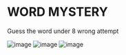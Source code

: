 # WORD MYSTERY

Guess the word under 8 wrong attempt

![image](https://github.com/user-attachments/assets/e7feef5a-b162-4a8b-a7a8-506c6c0f778f)
![image](https://github.com/user-attachments/assets/9692681e-8310-4131-8c35-2c5d47070aa8)
![image](https://github.com/user-attachments/assets/4507908a-65c3-44c3-a5b3-1ac03e941503)
